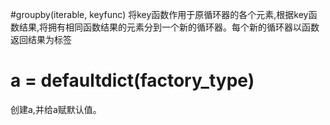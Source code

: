 #groupby(iterable, keyfunc)
将key函数作用于原循环器的各个元素,根据key函数结果,将拥有相同函数结果的元素分到一个新的循环器。每个新的循环器以函数返回结果为标签

# a = defaultdict(factory_type)
创建a,并给a赋默认值。
